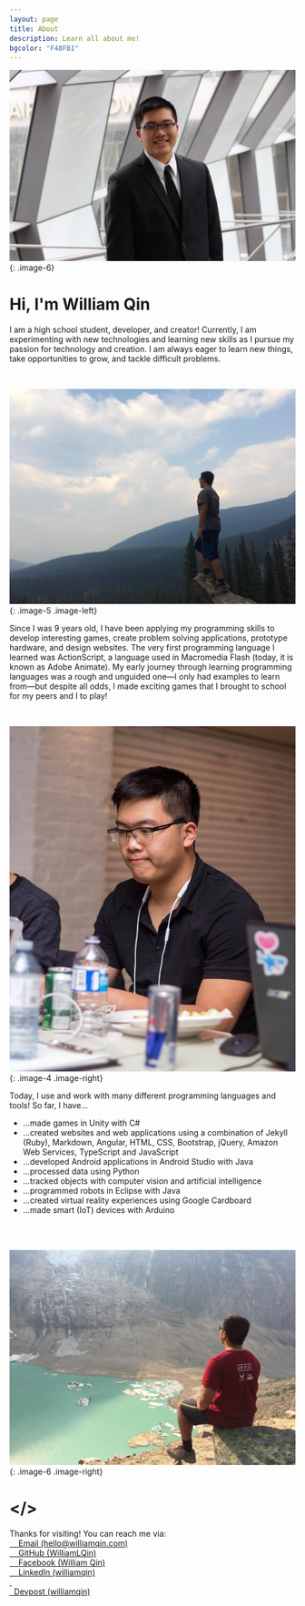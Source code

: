 ```yaml
---
layout: page
title: About
description: Learn all about me!
bgcolor: "F48FB1"
---
```


![It's me in a suit!](/assets/img/william3-min.jpg){: .image-6}
<br/>

# Hi, I'm William Qin
  
I am a high school student, developer, and creator! Currently, I am experimenting with new technologies and learning new skills as I pursue my passion for technology and creation. I am always eager to learn new things, take opportunities to grow, and tackle difficult problems.
        
<br>

![It's me going hiking!](/assets/img/william1-min.jpg){: .image-5 .image-left}

Since I was 9 years old, I have been applying my programming skills to develop interesting games, create problem solving applications, prototype hardware, and design websites. The very first programming language I learned was ActionScript, a language used in Macromedia Flash (today, it is known as Adobe Animate). My early journey through learning programming languages was a rough and unguided one—I only had examples to learn from—but despite all odds, I made exciting games that I brought to school for my peers and I to play! 

<br>

![It's me at a hackathon!](/assets/img/william6-min.jpg){: .image-4 .image-right}

Today, I use and work with many different programming languages and tools! So far, I have...

* ...made games in Unity with C#
* ...created websites and web applications using a combination of Jekyll (Ruby), Markdown, Angular, HTML, CSS, Bootstrap, jQuery, Amazon Web Services, TypeScript and JavaScript
* ...developed Android applications in Android Studio with Java
* ...processed data using Python
* ...tracked objects with computer vision and artificial intelligence
* ...programmed robots in Eclipse with Java
* ...created virtual reality experiences using Google Cardboard
* ...made smart (IoT) devices with Arduino

<br>
<br>

![It's me by a lake!](/assets/img/william2-min.jpg){: .image-6 .image-right}


# </>

<div>
Thanks for visiting! You can reach me via:<br>  
<a href="mailto:{{site.email}}" target="_blank" rel="noopener noreferrer">
    &nbsp; <i class="fa fa-fw fa-envelope"></i>
    <span>&nbsp; Email (hello@williamqin.com)</span>
</a><br>
<a href="https://github.com/{{site.github}}" target="_blank" rel="noopener noreferrer">
    &nbsp; <i class="fa fa-fw fa-github"></i>
    <span>&nbsp; GitHub (WilliamLQin)</span>
</a><br>
<a href="https://facebook.com/{{site.facebook}}" target="_blank" rel="noopener noreferrer">
    &nbsp; <i class="fa fa-fw fa-facebook"></i>
    <span>&nbsp; Facebook (William Qin)</span>
</a><br>
<a href="https://linkedin.com/in/{{site.linkedin}}" target="_blank" rel="noopener noreferrer">
    &nbsp; <i class="fa fa-fw fa-linkedin"></i>
    <span>&nbsp; LinkedIn (williamqin)</span>
</a><br>
<a href="https://devpost.com/{{site.devpost}}" target="_blank" rel="noopener noreferrer">
    &nbsp; <div class="icon-devpost"></div>
    <span>&nbsp; Devpost (williamqin)</span>
</a><br>
</div>

<br>
<br>